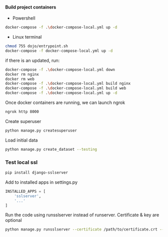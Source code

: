 #### Build project containers
- Powershell
```sh
docker-compose -f .\docker-compose-local.yml up -d
```
- Linux terminal
```sh
chmod 755 dojo/entrypoint.sh
docker-compose -f docker-compose-local.yml up -d
```

if there is an updated, run:
```sh
docker-compose -f .\docker-compose-local.yml down
docker rm nginx
docker rm web
docker-compose -f .\docker-compose-local.yml build nginx
docker-compose -f .\docker-compose-local.yml build web
docker-compose -f .\docker-compose-local.yml up -d
```

Once docker containers are running, we can launch ngrok
```sh
ngrok http 8000
```

Create superuser
```sh
python manage.py createsuperuser
```

Load initial data
```sh
python manage.py create_dataset --testing
```

### Test local ssl
```sh
pip install django-sslserver
```
Add to installed apps in settings.py
```python
INSTALLED_APPS = [
    'sslserver',
    '...'
]
```
Run the code using runsslserver instead of runserver. Certificate & key are optional
```sh
python manage.py runsslserver --certificate /path/to/certificate.crt --key /path/to/key.key
```
